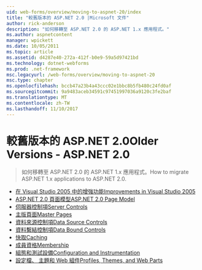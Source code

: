 ```yaml
---
uid: web-forms/overview/moving-to-aspnet-20/index
title: "較舊版本的 ASP.NET 2.0 |Microsoft 文件"
author: rick-anderson
description: "如何移轉至 ASP.NET 2.0 的 ASP.NET 1.x 應用程式。"
ms.author: aspnetcontent
manager: wpickett
ms.date: 10/05/2011
ms.topic: article
ms.assetid: d4287e40-272a-412f-b0e9-59a5d97421bd
ms.technology: dotnet-webforms
ms.prod: .net-framework
msc.legacyurl: /web-forms/overview/moving-to-aspnet-20
msc.type: chapter
ms.openlocfilehash: bccb47a23b4a43ccc02e1bbc8b5fb480c24fd0af
ms.sourcegitcommit: 9a9483aceb34591c97451997036a9120c3fe2baf
ms.translationtype: MT
ms.contentlocale: zh-TW
ms.lasthandoff: 11/10/2017
---
```

<a name="older-versions---aspnet-20"></a><span data-ttu-id="903ba-103">較舊版本的 ASP.NET 2.0</span><span class="sxs-lookup"><span data-stu-id="903ba-103">Older Versions - ASP.NET 2.0</span></span>
====================
> <span data-ttu-id="903ba-104">如何移轉至 ASP.NET 2.0 的 ASP.NET 1.x 應用程式。</span><span class="sxs-lookup"><span data-stu-id="903ba-104">How to migrate ASP.NET 1.x applications to ASP.NET 2.0.</span></span>


- [<span data-ttu-id="903ba-105">在 Visual Studio 2005 中的增強功能</span><span class="sxs-lookup"><span data-stu-id="903ba-105">Improvements in Visual Studio 2005</span></span>](improvements-in-visual-studio-2005.md)
- [<span data-ttu-id="903ba-106">ASP.NET 2.0 頁面模型</span><span class="sxs-lookup"><span data-stu-id="903ba-106">ASP.NET 2.0 Page Model</span></span>](the-asp-net-2-0-page-model.md)
- [<span data-ttu-id="903ba-107">伺服器控制項</span><span class="sxs-lookup"><span data-stu-id="903ba-107">Server Controls</span></span>](server-controls.md)
- [<span data-ttu-id="903ba-108">主版頁面</span><span class="sxs-lookup"><span data-stu-id="903ba-108">Master Pages</span></span>](master-pages.md)
- [<span data-ttu-id="903ba-109">資料來源控制項</span><span class="sxs-lookup"><span data-stu-id="903ba-109">Data Source Controls</span></span>](data-source-controls.md)
- [<span data-ttu-id="903ba-110">資料繫結控制項</span><span class="sxs-lookup"><span data-stu-id="903ba-110">Data Bound Controls</span></span>](data-bound-controls.md)
- [<span data-ttu-id="903ba-111">快取</span><span class="sxs-lookup"><span data-stu-id="903ba-111">Caching</span></span>](caching.md)
- [<span data-ttu-id="903ba-112">成員資格</span><span class="sxs-lookup"><span data-stu-id="903ba-112">Membership</span></span>](membership.md)
- [<span data-ttu-id="903ba-113">組態和測試設備</span><span class="sxs-lookup"><span data-stu-id="903ba-113">Configuration and Instrumentation</span></span>](configuration-and-instrumentation.md)
- [<span data-ttu-id="903ba-114">設定檔、 主題和 Web 組件</span><span class="sxs-lookup"><span data-stu-id="903ba-114">Profiles, Themes, and Web Parts</span></span>](profiles-themes-and-web-parts.md)
